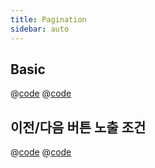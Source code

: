 ```yaml
---
title: Pagination
sidebar: auto
---
```


## Basic
@[code](@/docs/fe-dev/code-snippets/UIComponent/Pagination/basic/pagination.js)
@[code](@/docs/fe-dev/code-snippets/UIComponent/Pagination/basic/index.html)

## 이전/다음 버튼 노출 조건
@[code](@/docs/fe-dev/code-snippets/UIComponent/Pagination/when-over-10-show-next/pagination2.js)
@[code](@/docs/fe-dev/code-snippets/UIComponent/Pagination/when-over-10-show-next/index.html)

